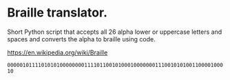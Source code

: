 # **Braille translator.** 
Short Python script that accepts all 26 alpha lower or 
uppercase letters and spaces and converts the alpha to braille using code.

https://en.wikipedia.org/wiki/Braille

`000001011110101010000000011110110010100010000000111001010100110000100010`
